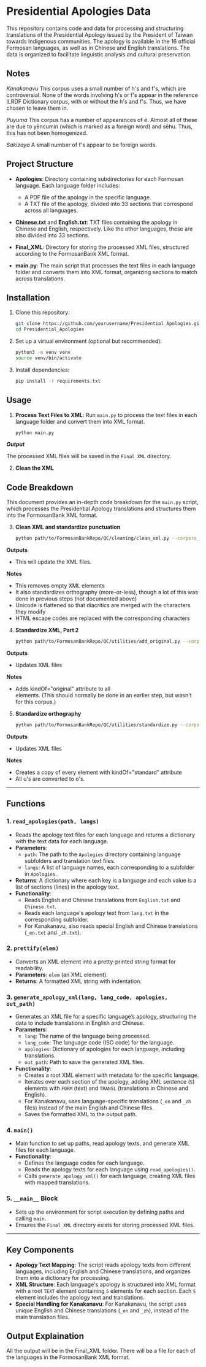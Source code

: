 
# Presidential Apologies Data

This repository contains code and data for processing and structuring translations of the Presidential Apology issued by the President of Taiwan towards Indigenous communities. The apology is available in the 16 official Formosan languages, as well as in Chinese and English translations. The data is organized to facilitate linguistic analysis and cultural preservation.

## Notes

*Kanakanavu* This corpus uses a small number of h's and f's, which are controversial. None of the words involving h's or f's appear in the reference ILRDF Dictionary corpus, with or without the h's and f's. Thus, we have chosen to leave them in.

*Puyuma* This corpus has a number of appearances of ē. Almost all of these are due to yēncumin (which is marked as a foreign word) and sēhu. Thus, this has not been homogenized.

*Sakizaya* A small number of f's appear to be foreign words.



## Project Structure

- **Apologies**: Directory containing subdirectories for each Formosan language. Each language folder includes:
  - A PDF file of the apology in the specific language.
  - A TXT file of the apology, divided into 33 sections that correspond across all languages.

- **Chinese.txt** and **English.txt**: TXT files containing the apology in Chinese and English, respectively. Like the other languages, these are also divided into 33 sections.

- **Final_XML**: Directory for storing the processed XML files, structured according to the FormosanBank XML format.

- **main.py**: The main script that processes the text files in each language folder and converts them into XML format, organizing sections to match across translations.

## Installation

1. Clone this repository:
   ```bash
   git clone https://github.com/yourusername/Presidential_Apologies.git
   cd Presidential_Apologies
   ```

2. Set up a virtual environment (optional but recommended):
   ```bash
   python3 -m venv venv
   source venv/bin/activate
   ```

3. Install dependencies:
   ```bash
   pip install -r requirements.txt
   ```

## Usage

1. **Process Text Files to XML**:
   Run `main.py` to process the text files in each language folder and convert them into XML format.
   
   ```bash
   python main.py
   ```

***Output***

The processed XML files will be saved in the `Final_XML` directory.

2. **Clean the XML**

## Code Breakdown

This document provides an in-depth code breakdown for the `main.py` script, which processes the Presidential Apology translations and structures them into the FormosanBank XML format.


3. **Clean XML and standardize punctuation**

   ```bash
   python path/to/FormosanBankRepo/QC/cleaning/clean_xml.py --corpora_path path/to/Apologies/Final_XML
   ```

**Outputs**
   - This will update the XML files.

**Notes**
   - This removes empty XML elements
   - It also standardizes orthography (more-or-less), though a lot of this was done in previous steps (not documented above)
   - Unicode is flattened so that diacritics are merged with the characters they modify
   - HTML escape codes are replaced with the corresponding characters

4. **Standardize XML, Part 2**

   ```bash
   python path/to/FormosanBankRepo/QC/utilities/add_original.py --corpora_path path/to/FormosanWikipedias/Final_XML
   ```

**Outputs**
   - Updates XML files

**Notes**
   - Adds kindOf="original" attribute to all <FORM> elements. (This should normally be done in an earlier step, but wasn't for this corpus.)

5. **Standardize orthography**

   ```bash
   python path/to/FormosanBankRepo/QC/utilities/standardize.py --corpora_path path/to/FormosanWikipedias/Final_XML
   ```

**Outputs**
   - Updates XML files

**Notes**
   - Creates a copy of every <FORM> element with kindOf="standard" attribute
   - All u's are converted to o's.



---

## Functions

### 1. `read_apologies(path, langs)`
   - Reads the apology text files for each language and returns a dictionary with the text data for each language.
   - **Parameters**:
     - `path`: The path to the `Apologies` directory containing language subfolders and translation text files.
     - `langs`: A list of language names, each corresponding to a subfolder in `Apologies`.
   - **Returns**: A dictionary where each key is a language and each value is a list of sections (lines) in the apology text.
   - **Functionality**:
     - Reads English and Chinese translations from `English.txt` and `Chinese.txt`.
     - Reads each language's apology text from `lang.txt` in the corresponding subfolder.
     - For Kanakanavu, also reads special English and Chinese translations (`_en.txt` and `_zh.txt`).

### 2. `prettify(elem)`
   - Converts an XML element into a pretty-printed string format for readability.
   - **Parameters**: `elem` (an XML element).
   - **Returns**: A formatted XML string with indentation.

### 3. `generate_apology_xml(lang, lang_code, apologies, out_path)`
   - Generates an XML file for a specific language’s apology, structuring the data to include translations in English and Chinese.
   - **Parameters**:
     - `lang`: The name of the language being processed.
     - `lang_code`: The language code (ISO code) for the language.
     - `apologies`: Dictionary of apologies for each language, including translations.
     - `out_path`: Path to save the generated XML files.
   - **Functionality**:
     - Creates a root XML element with metadata for the specific language.
     - Iterates over each section of the apology, adding XML sentence (`S`) elements with `FORM` (text) and `TRANSL` (translations in Chinese and English).
     - For Kanakanavu, uses language-specific translations (`_en` and `_zh` files) instead of the main English and Chinese files.
     - Saves the formatted XML to the output path.

### 4. `main()`
   - Main function to set up paths, read apology texts, and generate XML files for each language.
   - **Functionality**:
     - Defines the language codes for each language.
     - Reads the apology texts for each language using `read_apologies()`.
     - Calls `generate_apology_xml()` for each language, creating XML files with mapped translations.

### 5. `__main__` Block
   - Sets up the environment for script execution by defining paths and calling `main`.
   - Ensures the `Final_XML` directory exists for storing processed XML files.

---

## Key Components

- **Apology Text Mapping**: The script reads apology texts from different languages, including English and Chinese translations, and organizes them into a dictionary for processing.
- **XML Structure**: Each language's apology is structured into XML format with a root `TEXT` element containing `S` elements for each section. Each `S` element includes the apology text and translations.
- **Special Handling for Kanakanavu**: For Kanakanavu, the script uses unique English and Chinese translations (`_en` and `_zh`), instead of the main translation files.

## Output Explaination

All the output will be in the Final_XML folder. There will be a file for each of the languages in the FormosanBank XML format.